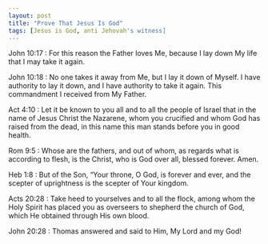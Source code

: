 ```yaml
---
layout: post
title: "Prove That Jesus Is God"
tags: [Jesus is God, anti Jehovah's witness]
---
```


John 10:17
: For this reason the Father loves Me, because I lay down My life that I may take it again.

John 10:18
: No one takes it away from Me, but I lay it down of Myself. I have authority to lay it down, and I have authority to take it again. This commandment I received from My Father.

Act 4:10
: Let it be known to you all and to all the people of Israel that in the name of Jesus Christ the Nazarene, whom you crucified and whom God has raised from the dead, in this name this man stands before you in good health.

Rom 9:5
: Whose are the fathers, and out of whom, as regards what is according to flesh, is the Christ, who is God over all, blessed forever. Amen.

Heb 1:8
: But of the Son, “Your throne, O God, is forever and ever, and the scepter of uprightness is the scepter of Your kingdom.

Acts 20:28
: Take heed to yourselves and to all the flock, among whom the Holy Spirit has placed you as overseers to shepherd the church of God, which He obtained through His own blood.

John 20:28
: Thomas answered and said to Him, My Lord and my God!
